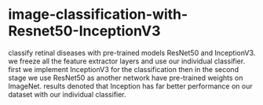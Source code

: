 # image-classification-with-Resnet50-InceptionV3
classify retinal diseases with pre-trained models ResNet50 and InceptionV3. we freeze all the feature extractor layers and use our individual classifier.
first we implement InceptionV3 for the classification then in the second stage we use ResNet50 as another network have pre-trained weights on ImageNet.
results denoted that Inception has far better performance on our dataset with our individual classifier.
